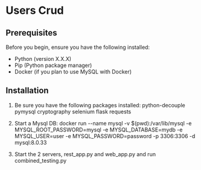 # Users Crud

## Prerequisites

Before you begin, ensure you have the following installed:

- Python (version X.X.X)
- Pip (Python package manager)
- Docker (if you plan to use MySQL with Docker)

## Installation

1. Be sure you have the following packages installed:
python-decouple
pymysql
cryptography
selenium
flask
requests

2. Start a Mysql DB:
docker run --name mysql -v $(pwd):/var/lib/mysql -e MYSQL_ROOT_PASSWORD=mysql -e MYSQL_DATABASE=mydb -e MYSQL_USER=user -e MYSQL_PASSWORD=password -p 3306:3306 -d mysql:8.0.33

3. Start the 2 servers, rest_app.py and web_app.py and run combined_testing.py

   
